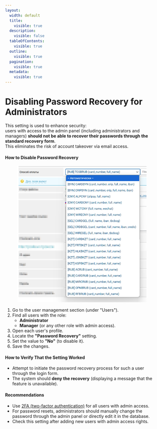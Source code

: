```yaml
---
layout:
  width: default
  title:
    visible: true
  description:
    visible: false
  tableOfContents:
    visible: true
  outline:
    visible: true
  pagination:
    visible: true
  metadata:
    visible: true
---
```


# Disabling Password Recovery for Administrators

This setting is used to enhance security:\
users with access to the admin panel (including administrators and managers) **should not be able to recover their passwords through the standard recovery form**.\
This eliminates the risk of account takeover via email access.

#### How to Disable Password Recovery

<figure><img src="../../../.gitbook/assets/image (2) (1) (1) (1) (1) (1) (1) (1) (1) (1) (1) (1) (1) (1) (1) (1) (1)_eng.png" alt="" width="432"><figcaption></figcaption></figure>

1. Go to the user management section (under "Users").
2. Find all users with the role:
   * **Administrator**
   * **Manager** (or any other role with admin access).
3. Open each user's profile.
4. Locate the **"Password Recovery"** setting.
5. Set the value to **"No"** (to disable it).
6. Save the changes.

#### How to Verify That the Setting Worked

* Attempt to initiate the password recovery process for such a user through the login form.
* The system should **deny the recovery** (displaying a message that the feature is unavailable).

#### Recommendations

* Use [2FA (two-factor authentication)](https://premium.gitbook.io/main/en/basic-settings/nastroiki/administratory-i-polzovateli/dvukhfaktornaya-avtorizaciya-2fa-v-paneli-upravleniya-saitom) for all users with admin access.
* For password resets, administrators should manually change the password through the admin panel or directly edit it in the database.
* Check this setting after adding new users with admin access rights.